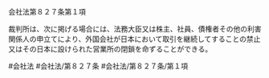 会社法第８２７条第１項

裁判所は、次に掲げる場合には、法務大臣又は株主、社員、債権者その他の利害関係人の申立てにより、外国会社が日本において取引を継続してすることの禁止又はその日本に設けられた営業所の閉鎖を命ずることができる。

#会社法
#会社法/第８２７条
#会社法/第８２７条/第１項
